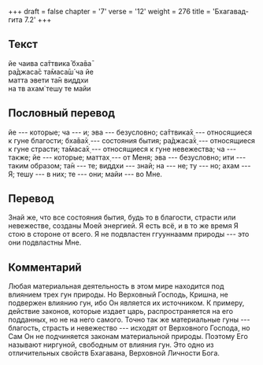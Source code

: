 +++
draft = false
chapter = '7'
verse = '12'
weight = 276
title = 'Бхагавад-гита 7.2'
+++
## Текст

йе чаива са̄ттвика̄ бха̄ва̄  
ра̄джаса̄с та̄маса̄ш́ ча йе  
матта эвети та̄н виддхи  
на тв ахам̇ тешу те майи

## Пословный перевод

йе --- которые; ча --- и; эва --- безусловно; са̄ттвика̄х̣ --- относящиеся
к гуне благости; бха̄ва̄х̣ --- состояния бытия; ра̄джаса̄х̣ --- относящиеся к
гуне страсти; та̄маса̄х̣ --- относящиеся к гуне невежества; ча --- также;
йе --- которые; маттах̣ --- от Меня; эва --- безусловно; ити --- таким
образом; та̄н --- те; виддхи --- знай; на --- не; ту --- но; ахам --- Я;
тешу --- в них; те --- они; майи --- во Мне.

## Перевод

Знай же, что все состояния бытия, будь то в благости, страсти или
невежестве, созданы Моей энергией. Я есть всё, и в то же время Я стою в
стороне от всего. Я не подвластен ггууннаамм природы --- это они
подвластны Мне.

## Комментарий

Любая материальная деятельность в этом мире находится под влиянием трех
гун природы. Но Верховный Господь, Кришна, не подвержен влиянию гун, ибо
Он является их источником. К примеру, действие законов, которые издает
царь, распространяется на его подданных, но не на него самого. Точно так
же материальные гуны --- благость, страсть и невежество --- исходят от
Верховного Господа, но Сам Он не подчиняется законам материальной
природы. Поэтому Его называют ниргуной, свободным от влияния гун. Это
одно из отличительных свойств Бхагавана, Верховной Личности Бога.
